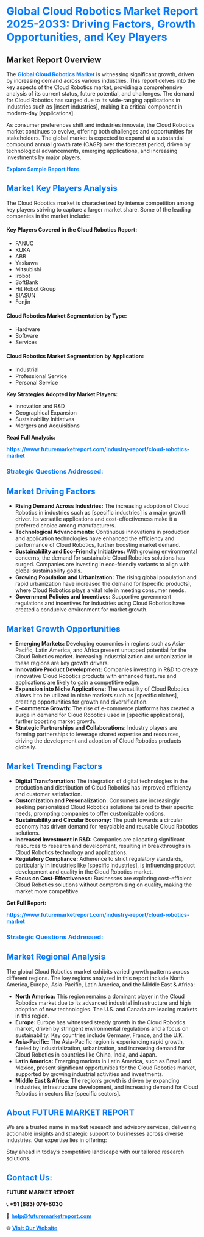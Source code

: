 <h1 style="color: #007BFF;">Global Cloud Robotics Market Report 2025-2033: Driving Factors, Growth Opportunities, and Key Players</h1>

<section id="overview">
<h2>Market Report Overview</h2>
<p>The <a href="https://www.futuremarketreport.com/industry-report/cloud-robotics-market" style="color: #007BFF; text-decoration: none;"><strong>Global Cloud Robotics Market</strong></a> is witnessing significant growth, driven by increasing demand across various industries. This report delves into the key aspects of the Cloud Robotics market, providing a comprehensive analysis of its current status, future potential, and challenges. The demand for Cloud Robotics has surged due to its wide-ranging applications in industries such as [insert industries], making it a critical component in modern-day [applications].</p>
<p>As consumer preferences shift and industries innovate, the Cloud Robotics market continues to evolve, offering both challenges and opportunities for stakeholders. The global market is expected to expand at a substantial compound annual growth rate (CAGR) over the forecast period, driven by technological advancements, emerging applications, and increasing investments by major players.</p>
</section>

<section id="overview">
<p><a href="https://www.futuremarketreport.com/request-sample/reportId=92916" style="color: #007BFF; text-decoration: none;"><strong>Explore Sample Report Here</strong></a></p>
</section>

<section id="key-players">
<h2 style="color: #007BFF;">Market Key Players Analysis</h2>
<p>The Cloud Robotics market is characterized by intense competition among key players striving to capture a larger market share. Some of the leading companies in the market include:</p>
<h4>Key Players Covered in the Cloud Robotics Report:</h4>
<ul><li>FANUC</li><li>KUKA</li><li>ABB</li><li>Yaskawa</li><li>Mitsubishi</li><li>Irobot</li><li>SoftBank</li><li>Hit Robot Group</li><li>SIASUN</li><li>Fenjin</li></ul>
<h4>Cloud Robotics Market Segmentation by Type:</h4>
<ul><li>Hardware</li><li>Software</li><li>Services</li></ul>

<h4>Cloud Robotics Market Segmentation by Application:</h4>
<ul><li>Industrial</li><li>Professional Service</li><li>Personal Service</li></ul>
<p><strong>Key Strategies Adopted by Market Players:</strong></p>
<ul>
<li>Innovation and R&D</li>
<li>Geographical Expansion</li>
<li>Sustainability Initiatives</li>
<li>Mergers and Acquisitions</li>
</ul>
</section>

<section>
<p><strong>Read Full Analysis: </strong></p><a href="https://www.futuremarketreport.com/industry-report/cloud-robotics-market" style="color: #007BFF; text-decoration: none;"><strong>https://www.futuremarketreport.com/industry-report/cloud-robotics-market</strong></a>
<h3 style="color: #007BFF;">Strategic Questions Addressed:</h3>
</section>

<section id="driving-factors">
<h2 style="color: #007BFF;">Market Driving Factors</h2>
<ul>
<li><strong>Rising Demand Across Industries:</strong> The increasing adoption of Cloud Robotics in industries such as [specific industries] is a major growth driver. Its versatile applications and cost-effectiveness make it a preferred choice among manufacturers.</li>
<li><strong>Technological Advancements:</strong> Continuous innovations in production and application technologies have enhanced the efficiency and performance of Cloud Robotics, further boosting market demand.</li>
<li><strong>Sustainability and Eco-Friendly Initiatives:</strong> With growing environmental concerns, the demand for sustainable Cloud Robotics solutions has surged. Companies are investing in eco-friendly variants to align with global sustainability goals.</li>
<li><strong>Growing Population and Urbanization:</strong> The rising global population and rapid urbanization have increased the demand for [specific products], where Cloud Robotics plays a vital role in meeting consumer needs.</li>
<li><strong>Government Policies and Incentives:</strong> Supportive government regulations and incentives for industries using Cloud Robotics have created a conducive environment for market growth.</li>
</ul>
</section>

<section id="growth-opportunities">
<h2 style="color: #007BFF;">Market Growth Opportunities</h2>
<ul>
<li><strong>Emerging Markets:</strong> Developing economies in regions such as Asia-Pacific, Latin America, and Africa present untapped potential for the Cloud Robotics market. Increasing industrialization and urbanization in these regions are key growth drivers.</li>
<li><strong>Innovative Product Development:</strong> Companies investing in R&D to create innovative Cloud Robotics products with enhanced features and applications are likely to gain a competitive edge.</li>
<li><strong>Expansion into Niche Applications:</strong> The versatility of Cloud Robotics allows it to be utilized in niche markets such as [specific niches], creating opportunities for growth and diversification.</li>
<li><strong>E-commerce Growth:</strong> The rise of e-commerce platforms has created a surge in demand for Cloud Robotics used in [specific applications], further boosting market growth.</li>
<li><strong>Strategic Partnerships and Collaborations:</strong> Industry players are forming partnerships to leverage shared expertise and resources, driving the development and adoption of Cloud Robotics products globally.</li>
</ul>
</section>

<section id="trending-factors">
<h2 style="color: #007BFF;">Market Trending Factors</h2>
<ul>
<li><strong>Digital Transformation:</strong> The integration of digital technologies in the production and distribution of Cloud Robotics has improved efficiency and customer satisfaction.</li>
<li><strong>Customization and Personalization:</strong> Consumers are increasingly seeking personalized Cloud Robotics solutions tailored to their specific needs, prompting companies to offer customizable options.</li>
<li><strong>Sustainability and Circular Economy:</strong> The push towards a circular economy has driven demand for recyclable and reusable Cloud Robotics solutions.</li>
<li><strong>Increased Investment in R&D:</strong> Companies are allocating significant resources to research and development, resulting in breakthroughs in Cloud Robotics technology and applications.</li>
<li><strong>Regulatory Compliance:</strong> Adherence to strict regulatory standards, particularly in industries like [specific industries], is influencing product development and quality in the Cloud Robotics market.</li>
<li><strong>Focus on Cost-Effectiveness:</strong> Businesses are exploring cost-efficient Cloud Robotics solutions without compromising on quality, making the market more competitive.</li>
</ul>
</section>

<section>
<p><strong>Get Full Report: </strong></p><a href="https://www.futuremarketreport.com/industry-report/cloud-robotics-market" style="color: #007BFF; text-decoration: none;"><strong>https://www.futuremarketreport.com/industry-report/cloud-robotics-market</strong></a>
<h3 style="color: #007BFF;">Strategic Questions Addressed:</h3>
</section>


<section id="regional-analysis">
<h2 style="color: #007BFF;">Market Regional Analysis</h2>
<p>The global Cloud Robotics market exhibits varied growth patterns across different regions. The key regions analyzed in this report include North America, Europe, Asia-Pacific, Latin America, and the Middle East & Africa:</p>
<ul>
<li><strong>North America:</strong> This region remains a dominant player in the Cloud Robotics market due to its advanced industrial infrastructure and high adoption of new technologies. The U.S. and Canada are leading markets in this region.</li>
<li><strong>Europe:</strong> Europe has witnessed steady growth in the Cloud Robotics market, driven by stringent environmental regulations and a focus on sustainability. Key countries include Germany, France, and the U.K.</li>
<li><strong>Asia-Pacific:</strong> The Asia-Pacific region is experiencing rapid growth, fueled by industrialization, urbanization, and increasing demand for Cloud Robotics in countries like China, India, and Japan.</li>
<li><strong>Latin America:</strong> Emerging markets in Latin America, such as Brazil and Mexico, present significant opportunities for the Cloud Robotics market, supported by growing industrial activities and investments.</li>
<li><strong>Middle East & Africa:</strong> The region’s growth is driven by expanding industries, infrastructure development, and increasing demand for Cloud Robotics in sectors like [specific sectors].</li>
</ul>
</section>

<footer>
<h2 style="color: #007BFF;">About FUTURE MARKET REPORT</h2>
<p>We are a trusted name in market research and advisory services, delivering actionable insights and strategic support to businesses across diverse industries. Our expertise lies in offering:</p>

<p>Stay ahead in today’s competitive landscape with our tailored research solutions.</p>

<h2 style="color: #007BFF;">Contact Us:</h2>
<p><strong>FUTURE MARKET REPORT</strong></p>
<p>📞 <strong>+91 (883) 074-8030</strong></p>
<p>📧 <strong><a href="mailto:help@futuremarketreport.com" style="color: #007BFF;">help@futuremarketreport.com</a></strong></p>
<p>🌐 <strong><a href="https://www.futuremarketreport.com/" style="color: #007BFF;">Visit Our Website</a></strong></p>
</footer>